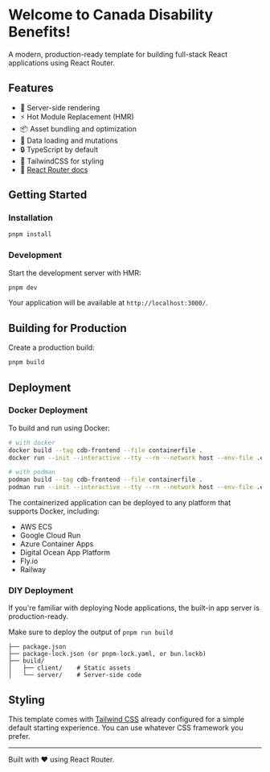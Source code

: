 # Welcome to Canada Disability Benefits!

A modern, production-ready template for building full-stack React applications using React Router.

## Features

- 🚀 Server-side rendering
- ⚡️ Hot Module Replacement (HMR)
- 📦 Asset bundling and optimization
- 🔄 Data loading and mutations
- 🔒 TypeScript by default
- 🎉 TailwindCSS for styling
- 📖 [React Router docs](https://reactrouter.com/)

## Getting Started

### Installation

```bash
pnpm install
```

### Development

Start the development server with HMR:

```bash
pnpm dev
```

Your application will be available at `http://localhost:3000/`.

## Building for Production

Create a production build:

```bash
pnpm build
```

## Deployment

### Docker Deployment

To build and run using Docker:

```bash
# with docker
docker build --tag cdb-frontend --file containerfile .
docker run --init --interactive --tty --rm --network host --env-file .env --name cdb-frontend cdb-frontend

# with podman
podman build --tag cdb-frontend --file containerfile .
podman run --init --interactive --tty --rm --network host --env-file .env --name cdb-frontend cdb-frontend
```

The containerized application can be deployed to any platform that supports Docker, including:

- AWS ECS
- Google Cloud Run
- Azure Container Apps
- Digital Ocean App Platform
- Fly.io
- Railway

### DIY Deployment

If you're familiar with deploying Node applications, the built-in app server is production-ready.

Make sure to deploy the output of `pnpm run build`

```
├── package.json
├── package-lock.json (or pnpm-lock.yaml, or bun.lockb)
├── build/
│   ├── client/    # Static assets
│   └── server/    # Server-side code
```

## Styling

This template comes with [Tailwind CSS](https://tailwindcss.com/) already configured for a simple default starting experience. You can use whatever CSS framework you prefer.

---

Built with ❤️ using React Router.
